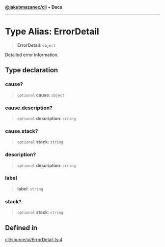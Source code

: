 [**@jakubmazanec/cli**](../README.md) • **Docs**

---

# Type Alias: ErrorDetail

> **ErrorDetail**: `object`

Detailed error information.

## Type declaration

### cause?

> `optional` **cause**: `object`

### cause.description?

> `optional` **description**: `string`

### cause.stack?

> `optional` **stack**: `string`

### description?

> `optional` **description**: `string`

### label

> **label**: `string`

### stack?

> `optional` **stack**: `string`

## Defined in

[cli/source/ui/ErrorDetail.ts:4](https://github.com/jakubmazanec/tools/blob/d628f137f5fc7b1bea261e1e59d468d8339ed884/packages/cli/source/ui/ErrorDetail.ts#L4)

